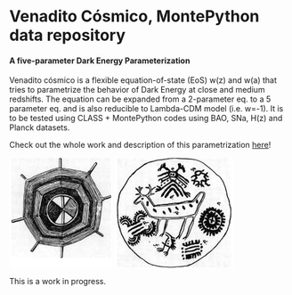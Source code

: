 # Venadito Cósmico, MontePython data repository
#### A five-parameter Dark Energy Parameterization 

Venadito cósmico is a flexible equation-of-state (EoS) w(z) and w(a) that tries to parametrize the behavior of Dark Energy at close and medium redshifts. The equation can be expanded from a 2-parameter eq. to a 5 parameter eq. and is also reducible to Lambda-CDM model (i.e. w=-1). It is to be tested using CLASS + MontePython codes using BAO, SNa, H(z) and Planck datasets.

Check out the whole work and description of this parametrization [here](https://github.com/ClaudioNahmad/venadito-cosmico)!
<p>
<img src="img-2.jpg" height="200" align="middle">
<img src="universo.jpg" align="middle" height="200">
</p>

This is a work in progress.
